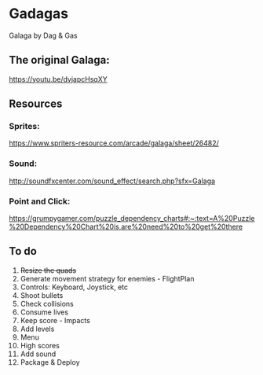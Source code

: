 # Gadagas
Galaga by Dag &amp; Gas

## The original Galaga:
https://youtu.be/dvjapcHsqXY

## Resources
### Sprites:
https://www.spriters-resource.com/arcade/galaga/sheet/26482/
### Sound:
http://soundfxcenter.com/sound_effect/search.php?sfx=Galaga
### Point and Click:
https://grumpygamer.com/puzzle_dependency_charts#:~:text=A%20Puzzle%20Dependency%20Chart%20is,are%20need%20to%20get%20there

## To do
1. ~~Resize the quads~~
2. Generate movement strategy for enemies - FlightPlan
3. Controls: Keyboard, Joystick, etc
4. Shoot bullets
5. Check collisions
6. Consume lives
7. Keep score - Impacts
8. Add levels
9. Menu
10. High scores
11. Add sound
12. Package & Deploy

